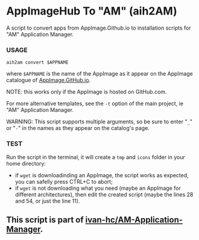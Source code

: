 # AppImageHub To "AM" (aih2AM)
A script to convert apps from AppImage.Github.io to installation scripts for "AM" Application Manager.

### USAGE

    aih2am convert $APPNAME
where `$APPNAME` is the name of the AppImage as it appear on the AppImage catalogue of [AppImage.GitHub.io](https://appimage.github.io/apps/).

NOTE: this works only if the AppImage is hosted on GitHub.com.

For more alternative templates, see the `-t` option of the main project, ie "AM" Application Manager.

WARNING: This script supports multiple arguments, so be sure to enter "`_`" or "`-`" in the names as they appear on the catalog's page.

### TEST
Run the script in the terminal, it will create a `tmp` and `icons` folder in your home directory:
- if `wget` is downloadinding an AppImage, the script works as expected, you can safelly press CTRL+C to abort;
- if `wget` is not downloading what you need (maybe an AppImage for different architectures), then edit the created script (maybe the lines 28 and 54, or just the line 11).

## This script is part of [ivan-hc/AM-Application-Manager](https://github.com/ivan-hc/AM-Application-Manager).

